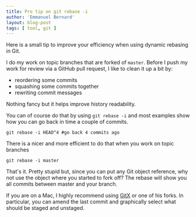 ```yaml
---
title: Pro tip on git rebase -i
author: 'Emmanuel Bernard'
layout: blog-post
tags: [ tool, git ]
---
```

Here is a small tip to improve your efficiency when using dynamic rebasing in Git.

I do my work on topic branches that are forked of `master`. Before I push my work for review
via a GitHub pull request, I like to clean it up a bit by:

- reordering some commits
- squashing some commits together
- rewriting commit messages

Nothing fancy but it helps improve history readability.

You can of course do that by using `git rebase -i` and most examples show
how you can go back in time a couple of commits.

    git rebase -i HEAD^4 #go back 4 commits ago

There is a nicer and more efficient to do that when you work on topic branches

    git rebase -i master

That's it. Pretty stupid but, since you can put any Git object reference, why not use
the object where you started to fork off? The rebase will show you all commits between
master and your branch.

If you are on a Mac, I highly recommend using [GitX][gitx] or one of his forks.
In particular, you can amend the last commit and graphically select what should be
staged and unstaged. 

[gitx]: http://gitx.frim.nl/
